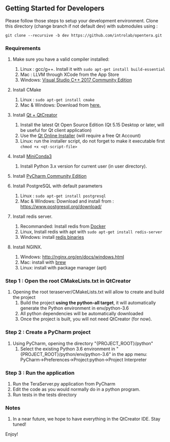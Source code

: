## Getting Started for Developers
Please follow those steps to setup your development environment. Clone this directory (change branch if not default dev) with submodules using :

```
git clone --recursive -b dev https://github.com/introlab/opentera.git
```

### Requirements
1.  Make sure you have a valid compiler installed:
    1.  Linux : gcc/g++. Install it with ```sudo apt-get install build-essential```
    2.  Mac : LLVM through XCode from the App Store
    3.  Windows: [Visual Studio C++ 2017 Community Edition](https://visualstudio.microsoft.com/fr/vs/older-downloads/)

2.  Install CMake
    1. Linux : ```sudo apt-get install cmake```
    2. Mac & Windows: Download from [here.](https://cmake.org/download/) 

3.  Install [Qt + QtCreator](https://www.qt.io/)
    1. Install the latest Qt Open Source Edition (Qt 5.15 Desktop or later, will be useful for Qt client application)
    2. Use the [Qt Online Installer](https://www.qt.io/download-open-source) (will require a free Qt Account)
    3. Linux: run the installer script, do not forget to make it executable first ```chmod +x <qt-script-file>```
 
4.  Install [MiniConda3](https://conda.io/miniconda.html)
    1. Install Python 3.x version for current user (in user directory).
    
5.  Install [PyCharm Community Edition](https://www.jetbrains.com/pycharm/)

6.  Install PostgreSQL with default parameters
    1. Linux : ```sudo apt-get install postgresql```
    2. Mac & Windows: Download and install from : https://www.postgresql.org/download/
 
7.  Install redis server. 
    1. Recommanded: Install redis from [Docker](https://hub.docker.com/_/redis)
    2. Linux, Install redis with apt with `sudo apt-get install redis-server`
    3. Windows: install [redis binaries](https://github.com/MicrosoftArchive/redis/releases)
 
8. Install NGINX.
    1. Windows:  http://nginx.org/en/docs/windows.html
    2. Mac: install with [brew](https://brew.sh/index)
    3. Linux: install with package manager (apt)

### Step 1 : Open the root CMakeLists.txt in QtCreator
1.  Opening the root teraserver/CMakeLists.txt will allow to create and build the project
    1. Build the project **using the python-all target**, it will automatically generate the Python environment in env/python-3.6
    2. All python dependencies will be automatically downloaded
    3. Once the project is built, you will not need QtCreator (for now).
   
### Step 2 : Create a PyCharm project
1.  Using PyCharm, opening the directory "{PROJECT_ROOT}/python"
    1. Select the existing Python 3.6 environment in "{PROJECT_ROOT}/python/env/python-3.6" in the app menu: PyCharm->Preferences->Project:python->Project Interpreter
        
### Step 3 : Run the application
1.  Run the TeraServer.py application from PyCharm
2.  Edit the code as you would normally do in a python program.
3.  Run tests in the tests directory

### Notes
1.  In a near future, we hope to have everything in the QtCreator IDE. Stay tuned!

Enjoy!    
